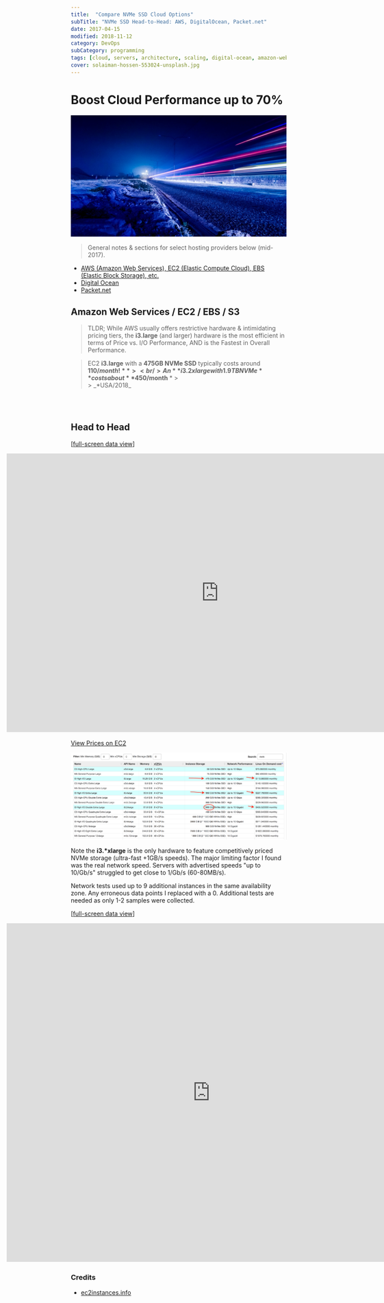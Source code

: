 ```yaml
---
title:  "Compare NVMe SSD Cloud Options"
subTitle: "NVMe SSD Head-to-Head: AWS, DigitalOcean, Packet.net"
date: 2017-04-15
modified: 2018-11-12
category: DevOps
subCategory: programming
tags: [cloud, servers, architecture, scaling, digital-ocean, amazon-web-services, google-cloud-engine, azure, packet.net, ovh.net, ssd, io]
cover: solaiman-hossen-553024-unsplash.jpg
---
```


# Boost Cloud Performance up to 70%

![credit: solaiman-hossen-553024-unsplash.jpg](solaiman-hossen-553024-unsplash.jpg)

> General notes & sections for select hosting providers below (mid-2017).

- [AWS (Amazon Web Services), EC2 (Elastic Compute Cloud), EBS (Elastic Block Storage), etc.](#aws_tips)
- [Digital Ocean](#do_tips)
- [Packet.net](#packet_tips)

<a id='aws_tips'></a>

## Amazon Web Services / EC2 / EBS / S3

> TLDR; While AWS usually offers restrictive hardware & intimidating pricing tiers, the **i3.large** (and larger) hardware is the most efficient in terms of Price vs. I/O Performance, AND is the Fastest in Overall Performance.

> EC2 **i3.large** with a **475GB NVMe SSD** typically costs around **$110/month!** > <br />
> An **i3.2xlarge with 1.9TB NVMe** costs about **$450/month** * > <br /> > \_*USA/2018\_

<br />
<br />

## Head to Head

\[[full-screen data view](https://docs.google.com/spreadsheets/d/1qQ62m1RFj73YScdS77Q9R2GpRqJOk7JHuTEOFDR4jJE/pubchart?oid=116848524&format=interactive)\]

<iframe style="position: relative; left: -150px; height: 650px; width: 990px; min-width: 100%;" seamless frameborder="0" scrolling="no" src="https://docs.google.com/spreadsheets/d/1qQ62m1RFj73YScdS77Q9R2GpRqJOk7JHuTEOFDR4jJE/pubchart?oid=116848524&amp;format=interactive"></iframe>

[View Prices on EC2](https://www.ec2instances.info/?filter=nvm&region=us-east-2&cost_duration=monthly&selected=c5d.large,i3.large,i3.xlarge,i3.2xlarge)

![ec2instances.info](ec2-updated-prices-2018.jpg)

Note the **i3.\*xlarge** is the only hardware to feature competitively priced NVMe storage (ultra-fast +1GB/s speeds). The major limiting factor I found was the real network speed. Servers with advertised speeds "up to 10/Gb/s" struggled to get close to 1/Gb/s (60-80MB/s).

Network tests used up to 9 additional instances in the same availability zone. Any erroneous data points I replaced with a 0. Additional tests are needed as only 1-2 samples were collected.

\[[full-screen data view](https://docs.google.com/spreadsheets/d/1qQ62m1RFj73YScdS77Q9R2GpRqJOk7JHuTEOFDR4jJE/pubchart?oid=13370750&format=interactive)\]

<iframe style="position: relative; left: -150px; height: 790px; width: 950px; min-width: 100%;" seamless frameborder="0" scrolling="no" src="https://docs.google.com/spreadsheets/d/1qQ62m1RFj73YScdS77Q9R2GpRqJOk7JHuTEOFDR4jJE/pubchart?oid=13370750&amp;format=interactive"></iframe>

### Credits

- [ec2instances.info](https://www.ec2instances.info/?filter=nvm&region=us-east-2&cost_duration=monthly&selected=c5d.large,i3.large,i3.xlarge,i3.2xlarge)
